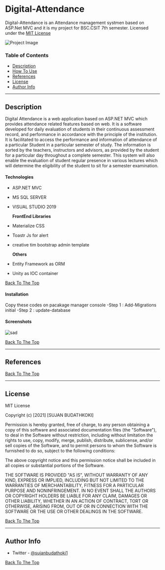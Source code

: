 # Digital-Attendance
Digital-Attendance is an Attendance management systmen based on ASP.Net MVC and it is my project for BSC.CSIT 7th semester.
Licensed under the [MIT License](LICENSE.md)

![Project Image](https://user-images.githubusercontent.com/77040001/132940177-263e4158-c881-4e08-82c9-a702d2f81630.png)



### Table of Contents


- [Description](#description)
- [How To Use](#how-to-use)
- [References](#references)
- [License](#license)
- [Author Info](#author-info)

---

## Description

Digital Attendance is a web application based on ASP.NET MVC which provides attendance related features based on web. It is a software developed for daily evaluation of students in their continuous assessment record, and performance in accordance with the principle of the institution. It is facilitated to access the performance and information of attendance of a particular Student in a particular semester of study. The information is sorted by the teachers, instructors and advisors, as provided by the student for a particular day throughout a complete semester. This system will also enable the evaluation of student regular presence in various lectures which will determine the eligibility of the student to sit for a semester examination.

#### Technologies


- ASP.NET MVC
- MS SQL SERVER
- VISUAL STUDIO 2019
  
  
  **FrontEnd Libraries**
- Materialize CSS
- Toastr Js for alert
- creative tim bootstrap admin template


 
  **Others**
- Entity Framework as ORM
- Unity as IOC container

[Back To The Top](#read-me-template)




#### Installation

 Copy these codes on pacakage manager console
-Step 1 : Add-Migrations initial
-Step 2 : update-database


#### Screenshots
![sad](https://user-images.githubusercontent.com/77040001/132940885-ab45275f-0c26-4b16-9e0e-cfe11c1827e3.jpg)



[Back To The Top](#read-me-template)

---

## References
[Back To The Top](#read-me-template)

---

## License

MIT License

Copyright (c) [2021] [SUJAN BUDATHKOKI]

Permission is hereby granted, free of charge, to any person obtaining a copy
of this software and associated documentation files (the "Software"), to deal
in the Software without restriction, including without limitation the rights
to use, copy, modify, merge, publish, distribute, sublicense, and/or sell
copies of the Software, and to permit persons to whom the Software is
furnished to do so, subject to the following conditions:

The above copyright notice and this permission notice shall be included in all
copies or substantial portions of the Software.

THE SOFTWARE IS PROVIDED "AS IS", WITHOUT WARRANTY OF ANY KIND, EXPRESS OR
IMPLIED, INCLUDING BUT NOT LIMITED TO THE WARRANTIES OF MERCHANTABILITY,
FITNESS FOR A PARTICULAR PURPOSE AND NONINFRINGEMENT. IN NO EVENT SHALL THE
AUTHORS OR COPYRIGHT HOLDERS BE LIABLE FOR ANY CLAIM, DAMAGES OR OTHER
LIABILITY, WHETHER IN AN ACTION OF CONTRACT, TORT OR OTHERWISE, ARISING FROM,
OUT OF OR IN CONNECTION WITH THE SOFTWARE OR THE USE OR OTHER DEALINGS IN THE
SOFTWARE.

[Back To The Top](#read-me-template)

---

## Author Info

- Twitter - [@sujanbudathoki1](https://twitter.com/sujanbudathoki1)


[Back To The Top](#read-me-template)

